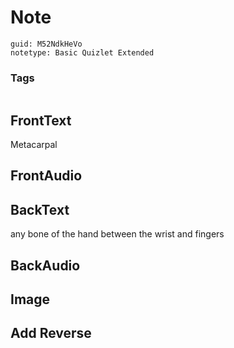 # Note
```
guid: M52NdkHeVo
notetype: Basic Quizlet Extended
```

### Tags
```
```

## FrontText
Metacarpal

## FrontAudio


## BackText
any bone of the hand between the wrist and fingers

## BackAudio


## Image


## Add Reverse

